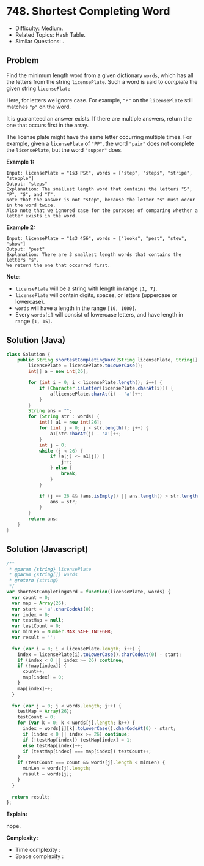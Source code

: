# 748. Shortest Completing Word

- Difficulty: Medium.
- Related Topics: Hash Table.
- Similar Questions: .

## Problem

Find the minimum length word from a given dictionary ```words```, which has all the letters from the string ```licensePlate```.  Such a word is said to *complete* the given string ```licensePlate```

Here, for letters we ignore case.  For example, ```"P"``` on the ```licensePlate``` still matches ```"p"``` on the word.

It is guaranteed an answer exists.  If there are multiple answers, return the one that occurs first in the array.

The license plate might have the same letter occurring multiple times.  For example, given a ```licensePlate``` of ```"PP"```, the word ```"pair"``` does not complete the ```licensePlate```, but the word ```"supper"``` does.

**Example 1:**
```
Input: licensePlate = "1s3 PSt", words = ["step", "steps", "stripe", "stepple"]
Output: "steps"
Explanation: The smallest length word that contains the letters "S", "P", "S", and "T".
Note that the answer is not "step", because the letter "s" must occur in the word twice.
Also note that we ignored case for the purposes of comparing whether a letter exists in the word.
```

**Example 2:**
```
Input: licensePlate = "1s3 456", words = ["looks", "pest", "stew", "show"]
Output: "pest"
Explanation: There are 3 smallest length words that contains the letters "s".
We return the one that occurred first.
```

**Note:**

- ```licensePlate``` will be a string with length in range ```[1, 7]```.
- ```licensePlate``` will contain digits, spaces, or letters (uppercase or lowercase).
- ```words``` will have a length in the range ```[10, 1000]```.
- Every ```words[i]``` will consist of lowercase letters, and have length in range ```[1, 15]```.


## Solution (Java)
```java
class Solution {
    public String shortestCompletingWord(String licensePlate, String[] words) {
        licensePlate = licensePlate.toLowerCase();
        int[] a = new int[26];

        for (int i = 0; i < licensePlate.length(); i++) {
            if (Character.isLetter(licensePlate.charAt(i))) {
                a[licensePlate.charAt(i) - 'a']++;
            }
        }
        String ans = "";
        for (String str : words) {
            int[] a1 = new int[26];
            for (int j = 0; j < str.length(); j++) {
                a1[str.charAt(j) - 'a']++;
            }
            int j = 0;
            while (j < 26) {
                if (a[j] <= a1[j]) {
                    j++;
                } else {
                    break;
                }
            }

            if (j == 26 && (ans.isEmpty() || ans.length() > str.length())) {
                ans = str;
            }
        }
        return ans;
    }
}
```

## Solution (Javascript)

```javascript
/**
 * @param {string} licensePlate
 * @param {string[]} words
 * @return {string}
 */
var shortestCompletingWord = function(licensePlate, words) {
  var count = 0;
  var map = Array(26);
  var start = 'a'.charCodeAt(0);
  var index = 0;
  var testMap = null;
  var testCount = 0;
  var minLen = Number.MAX_SAFE_INTEGER;
  var result = '';
  
  for (var i = 0; i < licensePlate.length; i++) {
    index = licensePlate[i].toLowerCase().charCodeAt(0) - start;
    if (index < 0 || index >= 26) continue;
    if (!map[index]) {
      count++;
      map[index] = 0;
    }
    map[index]++;
  }
  
  for (var j = 0; j < words.length; j++) {
    testMap = Array(26);
    testCount = 0;
    for (var k = 0; k < words[j].length; k++) {
      index = words[j][k].toLowerCase().charCodeAt(0) - start;
      if (index < 0 || index >= 26) continue;
      if (!testMap[index]) testMap[index] = 1;
      else testMap[index]++;
      if (testMap[index] === map[index]) testCount++;
    }
    if (testCount === count && words[j].length < minLen) {
      minLen = words[j].length;
      result = words[j];
    }
  }
  
  return result;
};
```

**Explain:**

nope.

**Complexity:**

* Time complexity :
* Space complexity :
